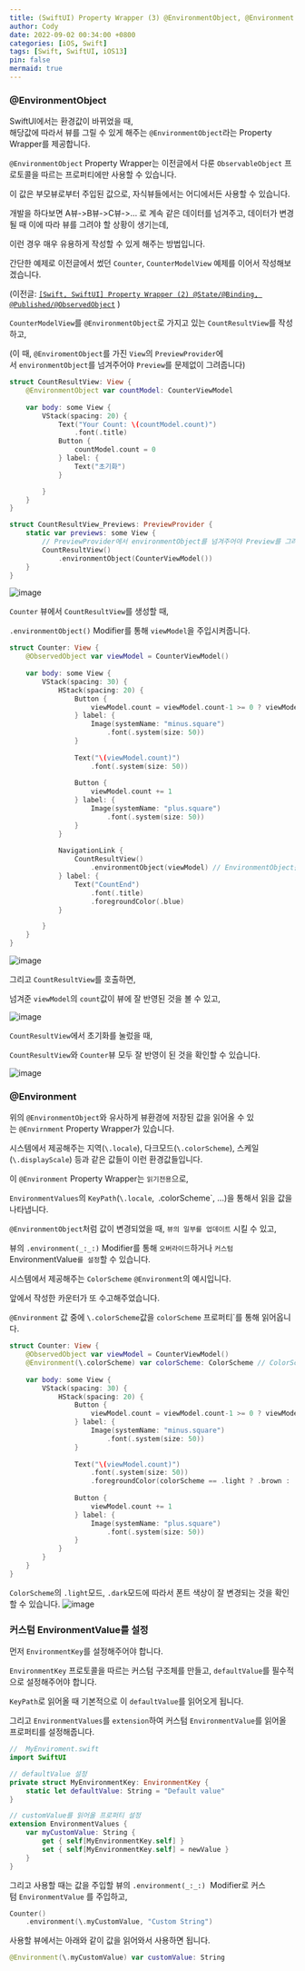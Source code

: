 ```yaml
---
title: (SwiftUI) Property Wrapper (3) @EnvironmentObject, @Environment
author: Cody
date: 2022-09-02 00:34:00 +0800
categories: [iOS, Swift]
tags: [Swift, SwiftUI, iOS13]
pin: false
mermaid: true
---
```


### @EnvironmentObject
SwiftUI에서는 환경값이 바뀌었을 때,  
해당값에 따라서 뷰를 그릴 수 있게 해주는 `@EnvironmentObject`라는 Property Wrapper를 제공합니다.

`@EnvironmentObject` Property Wrapper는 이전글에서 다룬 `ObservableObject` 프로토콜을 따르는 프로퍼티에만 사용할 수 있습니다.

이 값은 부모뷰로부터 주입된 값으로, 자식뷰들에서는 어디에서든 사용할 수 있습니다.

개발을 하다보면 A뷰->B뷰->C뷰->... 로 계속 같은 데이터를 넘겨주고,
데이터가 변경될 때 이에 따라 뷰를 그려야 할 상황이 생기는데,

이런 경우 매우 유용하게 작성할 수 있게 해주는 방법입니다.

간단한 예제로 이전글에서 썼던 `Counter`, `CounterModelView` 예제를 이어서 작성해보겠습니다.

(이전글: [`[Swift, SwiftUI] Property Wrapper (2) @State/@Binding, @Published/@ObservedObject`](https://swiftycody.github.io/posts/Swift-Property-Wrapper-2-State-Binding-Published-ObservedObject/) )

`CounterModelView`를 `@EnvironmentObject`로 가지고 있는 `CountResultView`를 작성하고,

(이 때, `@EnviromentObject`를 가진 `View`의 `PreviewProvider`에서 `environmentObject`를 넘겨주어야 `Preview`를 문제없이 그려줍니다)

```swift
struct CountResultView: View {
    @EnvironmentObject var countModel: CounterViewModel
    
    var body: some View {
        VStack(spacing: 20) {
            Text("Your Count: \(countModel.count)")
                .font(.title)
            Button {
                countModel.count = 0
            } label: {
                Text("초기화")
            }

        }
    }
}

struct CountResultView_Previews: PreviewProvider {
    static var previews: some View {
    	// PreviewProvider에서 environmentObject를 넘겨주어야 Preview를 그려줍니다)
        CountResultView()
            .environmentObject(CounterViewModel())
    }
}
```

![image](https://github.com/swiftycody/swiftycody.github.io/assets/9062513/cf73b776-b13b-4dd9-9e15-e2ccad54fed6)

`Counter` 뷰에서 `CountResultView`를 생성할 때,

`.environmentObject()` Modifier를 통해 `viewModel`을 주입시켜줍니다.

```swift
struct Counter: View {
    @ObservedObject var viewModel = CounterViewModel()
    
    var body: some View {
        VStack(spacing: 30) {
            HStack(spacing: 20) {
                Button {
                    viewModel.count = viewModel.count-1 >= 0 ? viewModel.count-1 : 0
                } label: {
                    Image(systemName: "minus.square")
                        .font(.system(size: 50))
                }
                
                Text("\(viewModel.count)")
                    .font(.system(size: 50))
                
                Button {
                    viewModel.count += 1
                } label: {
                    Image(systemName: "plus.square")
                        .font(.system(size: 50))
                }
            }
            
            NavigationLink {
                CountResultView()
                    .environmentObject(viewModel) // EnvironmentObject를 주입
            } label: {
                Text("CountEnd")
                    .font(.title)
                    .foregroundColor(.blue)
            }

        }
    }
}
```

![image](https://github.com/swiftycody/swiftycody.github.io/assets/9062513/2889b5e5-7866-4ab1-9a9b-4c8b53ac2802)

그리고 `CountResultView`를 호출하면,

넘겨준 `viewModel`의 `count`값이 뷰에 잘 반영된 것을 볼 수 있고,

![image](https://github.com/swiftycody/swiftycody.github.io/assets/9062513/e0398f42-2792-4afb-ab99-b65979650ec3)

`CountResultView`에서 초기화를 눌렀을 때,

`CountResultView`와 `Counter`뷰 모두 잘 반영이 된 것을 확인할 수 있습니다.

![image](https://github.com/swiftycody/swiftycody.github.io/assets/9062513/aba0b435-6142-4dfd-8d06-fb0b3ecb70db)

### @Environment

위의 `@EnvironmentObject`와 유사하게 뷰환경에 저장된 값을 읽어올 수 있는 `@Envirnment` Property Wrapper가 있습니다.

시스템에서 제공해주는 지역(`\.locale`), 다크모드(`\.colorScheme`), 스케일(`\.displayScale`) 등과 같은 값들이 이런 환경값들입니다.

이 `@Environment` Property Wrapper는 `읽기전용`으로,

`EnvironmentValues`의 `KeyPath`(`\.locale`,` `\.colorScheme`, ...)을 통해서 읽을 값을 나타냅니다.

`@EnvironmentObject`처럼 값이 변경되었을 때, `뷰의 일부를 업데이트` 시킬 수 있고,

뷰의 `.environment(_:_:)` Modifier를 통해 `오버라이드`하거나 `커스텀 `EnvironmentValue`를 설정`할 수 있습니다.

시스템에서 제공해주는 `ColorScheme` `@Environment`의 예시입니다.

앞에서 작성한 카운터가 또 수고해주었습니다.

`@Environment` 값 중에 `\.colorScheme`값을 `colorScheme` 프로퍼티`를 통해 읽어옵니다.

```swift
struct Counter: View {
    @ObservedObject var viewModel = CounterViewModel()
    @Environment(\.colorScheme) var colorScheme: ColorScheme // ColorScheme Environment 읽어옴
    
    var body: some View {
        VStack(spacing: 30) {
            HStack(spacing: 20) {
                Button {
                    viewModel.count = viewModel.count-1 >= 0 ? viewModel.count-1 : 0
                } label: {
                    Image(systemName: "minus.square")
                        .font(.system(size: 50))
                }
                
                Text("\(viewModel.count)")
                    .font(.system(size: 50))
                    .foregroundColor(colorScheme == .light ? .brown : .green) // colorScheme에 따른 뷰 업데이트
                
                Button {
                    viewModel.count += 1
                } label: {
                    Image(systemName: "plus.square")
                        .font(.system(size: 50))
                }
            }
        }
    }
}
```

`ColorScheme`의 `.light`모드, `.dark`모드에 따라서 폰트 색상이 잘 변경되는 것을 확인할 수 있습니다.
![image](https://github.com/swiftycody/swiftycody.github.io/assets/9062513/20ef068b-9158-41b4-b036-4a6337b0327d)

### 커스텀 EnvironmentValue를 설정

먼저 `EnvironmentKey`를 설정해주어야 합니다.

`EnvironmentKey` 프로토콜을 따르는 커스텀 구조체를 만들고, `defaultValue`를 필수적으로 설정해주어야 합니다.

`KeyPath`로 읽어올 때 기본적으로 이 `defaultValue`를 읽어오게 됩니다.

그리고 `EnvironmentValues`를 `extension`하여 커스텀 `EnvironmentValue`를 읽어올 프로퍼티를 설정해줍니다.

```swift
//  MyEnviroment.swift
import SwiftUI

// defaultValue 설정
private struct MyEnvironmentKey: EnvironmentKey {
    static let defaultValue: String = "Default value"
}

// customValue를 읽어올 프로퍼티 설정
extension EnvironmentValues {
    var myCustomValue: String {
        get { self[MyEnvironmentKey.self] }
        set { self[MyEnvironmentKey.self] = newValue }
    }
}
```

그리고 사용할 때는 값을 주입할 뷰의 `.environment(_:_:)`
 Modifier로 커스텀 `EnvironmentValue` 를 주입하고,

```swift
Counter()
    .environment(\.myCustomValue, "Custom String")
```

사용할 뷰에서는 아래와 같이 값을 읽어와서 사용하면 됩니다.

```swift
@Environment(\.myCustomValue) var customValue: String
```